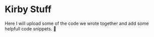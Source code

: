 # Kirby Stuff

Here I will upload some of the code we wrote together and add some helpfull code snippets. 👐